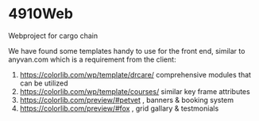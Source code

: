 # 4910Web
Webproject for cargo chain

We have found some templates handy to use for the front end, similar to anyvan.com which is a requirement from the client:
1. https://colorlib.com/wp/template/drcare/ comprehensive modules that can be utilized  
2. https://colorlib.com/wp/template/courses/ similar key frame attributes 
3. https://colorlib.com/preview/#petvet , banners & booking system 
4. https://colorlib.com/preview/#fox , grid gallary & testmonials

